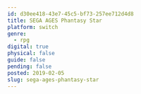 ```yaml
---
id: d30ee418-43e7-45c5-bf73-257ee712d4d8
title: SEGA AGES Phantasy Star
platform: switch
genre:
  - rpg
digital: true
physical: false
guide: false
pending: false
posted: 2019-02-05
slug: sega-ages-phantasy-star
---
```

